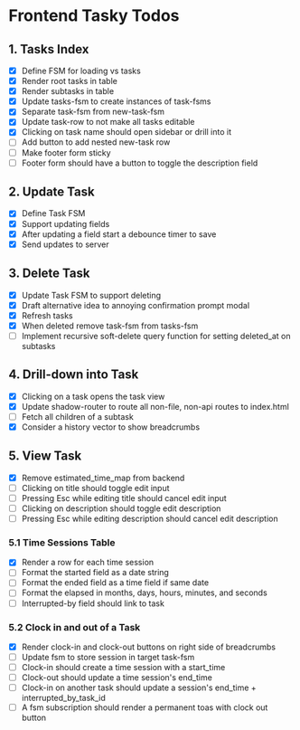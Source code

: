 # Frontend Tasky Todos

## 1. Tasks Index

- [x] Define FSM for loading vs tasks
- [x] Render root tasks in table
- [x] Render subtasks in table
- [x] Update tasks-fsm to create instances of task-fsms
- [x] Separate task-fsm from new-task-fsm
- [x] Update task-row to not make all tasks editable
- [x] Clicking on task name should open sidebar or drill into it
- [ ] Add button to add nested new-task row
- [ ] Make footer form sticky
- [ ] Footer form should have a button to toggle the description field

## 2. Update Task

- [x] Define Task FSM
- [x] Support updating fields
- [x] After updating a field start a debounce timer to save
- [x] Send updates to server

## 3. Delete Task

- [x] Update Task FSM to support deleting
- [x] Draft alternative idea to annoying confirmation prompt modal
- [x] Refresh tasks
- [x] When deleted remove task-fsm from tasks-fsm
- [ ] Implement recursive soft-delete query function for setting deleted_at on subtasks

## 4. Drill-down into Task

- [x] Clicking on a task opens the task view
- [x] Update shadow-router to route all non-file, non-api routes to index.html
- [ ] Fetch all children of a subtask
- [x] Consider a history vector to show breadcrumbs

## 5. View Task

- [x] Remove estimated_time_map from backend
- [ ] Clicking on title should toggle edit input
- [ ] Pressing Esc while editing title should cancel edit input
- [ ] Clicking on description should toggle edit description
- [ ] Pressing Esc while editing description should cancel edit description

### 5.1 Time Sessions Table

- [x] Render a row for each time session
- [ ] Format the started field as a date string
- [ ] Format the ended field as a time field if same date
- [ ] Format the elapsed in months, days, hours, minutes, and seconds
- [ ] Interrupted-by field should link to task

### 5.2 Clock in and out of a Task

- [x] Render clock-in and clock-out buttons on right side of breadcrumbs
- [ ] Update fsm to store session in target task-fsm
- [ ] Clock-in should create a time session with a start_time
- [ ] Clock-out should update a time session's end_time
- [ ] Clock-in on another task should update a session's end_time + interrupted_by_task_id
- [ ] A fsm subscription should render a permanent toas with clock out button

